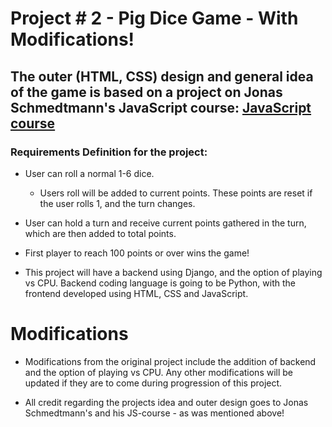 # Project # 2 - Pig Dice Game - With Modifications!

## The outer (HTML, CSS) design and general idea of the game is based on a project on Jonas Schmedtmann's JavaScript course: [JavaScript course](https://www.udemy.com/course/the-complete-javascript-course/)

### Requirements Definition for the project:

- User can roll a normal 1-6 dice.
  - Users roll will be added to current points. These points are reset if the user rolls 1, and the turn changes. 

- User can hold a turn and receive current points gathered in the turn, which are then added to total points.

- First player to reach 100 points or over wins the game!

- This project will have a backend using Django, and the option of playing vs CPU. Backend coding language is going to be Python, with the frontend developed using HTML, CSS and JavaScript.

# Modifications

- Modifications from the original project include the addition of backend and the option of playing vs CPU. Any other modifications will be updated if they are to come during progression of this project.

- All credit regarding the projects idea and outer design goes to Jonas Schmedtmann's and his JS-course - as was mentioned above!
